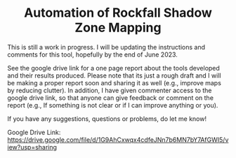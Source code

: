 <h1 align="center">Automation of Rockfall Shadow Zone Mapping</h1>

This is still a work in progress. I will be updating the instructions and comments for this tool, hopefully by the end of June 2023.

See the google drive link for a one page report about the tools developed and their results produced. Please note that its just a rough draft and I will be making a proper report soon and sharing it as well (e.g., improve maps by reducing clutter). In addition, I have given commenter access to the google drive link, so that anyone can give feedback or comment on the report (e.g., If something is not clear or if I can improve anything or you).

If you have any suggestions, questions or problems, do let me know!

Google Drive Link: https://drive.google.com/file/d/1G9AhCxwqx4cdfeJNn7b6MN7bY7AfGWI5/view?usp=sharing
